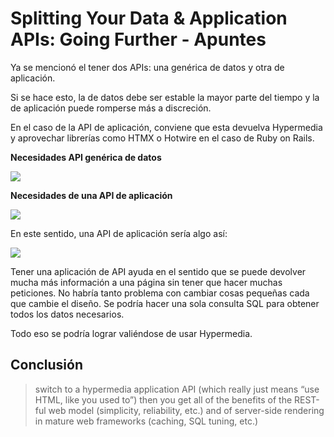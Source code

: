 # Splitting Your Data & Application APIs: Going Further - Apuntes
Ya se mencionó el tener dos APIs: una genérica de datos y otra de aplicación.

Si se hace esto, la de datos debe ser estable la mayor parte del tiempo y la de aplicación puede romperse más a discreción.

En el caso de la API de aplicación, conviene que esta devuelva Hypermedia y aprovechar librerías como HTMX o Hotwire en el caso de Ruby on Rails.

**Necesidades API genérica de datos**

![](https://paper-attachments.dropboxusercontent.com/s_884A425573EB006CA8CD0088801DFF6178C74EE3A676C7BF746C446BD56BBA66_1700002821261_imagen.png)


**Necesidades de una API de aplicación**

![](https://paper-attachments.dropboxusercontent.com/s_884A425573EB006CA8CD0088801DFF6178C74EE3A676C7BF746C446BD56BBA66_1700002880879_imagen.png)


En este sentido, una API de aplicación sería algo así:

![](https://paper-attachments.dropboxusercontent.com/s_884A425573EB006CA8CD0088801DFF6178C74EE3A676C7BF746C446BD56BBA66_1700002953824_imagen.png)


Tener una aplicación de API ayuda en el sentido que se puede devolver mucha más información a una página sin tener que hacer muchas peticiones. No habría tanto problema con cambiar cosas pequeñas cada que cambie el diseño. Se podría hacer una sola consulta SQL para obtener todos los datos necesarios.

Todo eso se podría lograr valiéndose de usar Hypermedia.

## Conclusión
> switch to a hypermedia application API (which really just means “use HTML, like you used to”) then you get all of the benefits of the REST-ful web model (simplicity, reliability, etc.) and of server-side rendering in mature web frameworks (caching, SQL tuning, etc.)

